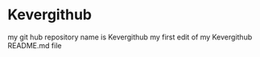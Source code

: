 # Kevergithub
my git hub repository name is Kevergithub
my first edit of my Kevergithub README.md file
